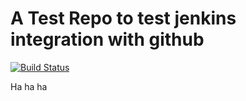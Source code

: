 # A Test Repo to test jenkins integration with github

[![Build Status](https://104.236.108.161/job/goprac/statusbadges-build/icon)](https://104.236.108.161/job/goprac/statusbadges-build/icon)

Ha ha ha